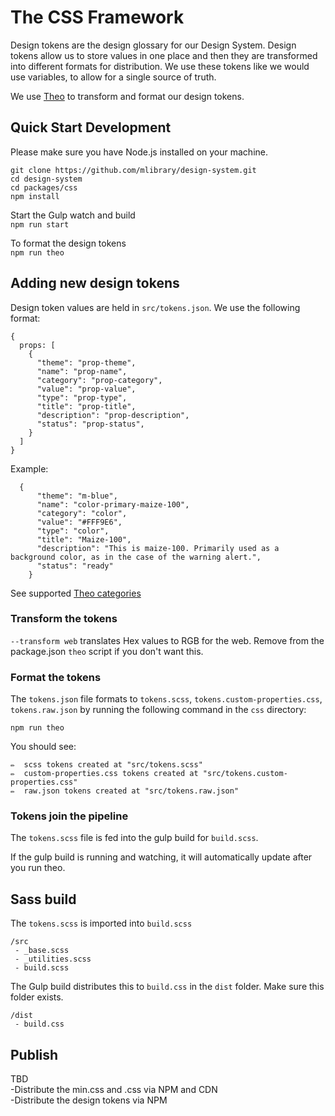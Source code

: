 # The CSS Framework

Design tokens are the design glossary for our Design System. Design tokens allow us to store values in one place and then they are transformed into different formats for distribution. We use these tokens like we would use variables, to allow for a single source of truth.

We use [Theo](https://github.com/salesforce-ux/theo) to transform and format our design tokens.

## Quick Start Development
Please make sure you have Node.js installed on your machine.

`git clone https://github.com/mlibrary/design-system.git`  
`cd design-system`  
`cd packages/css`  
`npm install`

Start the Gulp watch and build  
`npm run start`

To format the design tokens  
`npm run theo`

## Adding new design tokens
Design token values are held in `src/tokens.json`. We use the following format:

```
{
  props: [
    {
      "theme": "prop-theme",
      "name": "prop-name",
      "category": "prop-category",
      "value": "prop-value",
      "type": "prop-type",
      "title": "prop-title",
      "description": "prop-description",
      "status": "prop-status",
    }
  ]
}

```

Example:

```
  {
      "theme": "m-blue",
      "name": "color-primary-maize-100",
      "category": "color",
      "value": "#FFF9E6",
      "type": "color",
      "title": "Maize-100",
      "description": "This is maize-100. Primarily used as a background color, as in the case of the warning alert.",
      "status": "ready"
    }
```

See supported [Theo categories](https://github.com/salesforce-ux/theo#supported-categories)

### Transform the tokens

`--transform web` translates Hex values to RGB for the web. Remove from the package.json `theo` script if you don't want this.

### Format the tokens

The `tokens.json` file formats to `tokens.scss`, `tokens.custom-properties.css`, `tokens.raw.json` by running the following command in the `css` directory:

`npm run theo`

You should see:

```
✏️  scss tokens created at "src/tokens.scss"
✏️  custom-properties.css tokens created at "src/tokens.custom-properties.css"
✏️  raw.json tokens created at "src/tokens.raw.json"
```

### Tokens join the pipeline
The `tokens.scss` file is fed into the gulp build for `build.scss`.

If the gulp build is running and watching, it will automatically update after you run theo.

## Sass build

The `tokens.scss` is imported into `build.scss`

```
/src  
 - _base.scss
 - _utilities.scss
 - build.scss

 ```

The Gulp build distributes this to `build.css` in the `dist` folder. Make sure this folder exists.

```
/dist  
 - build.css
```

## Publish

TBD  
-Distribute the min.css and .css via NPM and CDN  
-Distribute the design tokens via NPM  